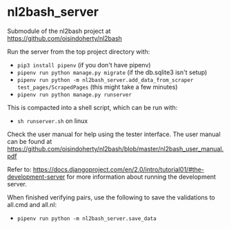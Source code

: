 # nl2bash_server
Submodule of the nl2bash project at https://github.com/oisindoherty/nl2bash

Run the server from the top project directory with:
- `pip3 install pipenv` (if you don't have pipenv)
- `pipenv run python manage.py migrate` (if the db.sqlite3 isn't setup)
- `pipenv run python -m nl2bash_server.add_data_from_scraper test_pages/ScrapedPages` (this might take a few minutes)
- `pipenv run python manage.py runserver`

This is compacted into a shell script, which can be run with:
- `sh runserver.sh` on linux

Check the user manual for help using the tester interface. The user manual can be found at
https://github.com/oisindoherty/nl2bash/blob/master/nl2bash_user_manual.pdf

Refer to: https://docs.djangoproject.com/en/2.0/intro/tutorial01/#the-development-server
for more information about running the development server.

When finished verifying pairs, use the following to save the validations to all.cmd and all.nl:
- `pipenv run python -m nl2bash_server.save_data`
